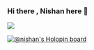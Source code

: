 ### Hi there , Nishan here  👋 

![](https://github-profile-view.herokuapp.com/github)




<!--
**nishanb/nishanb** is a ✨ _special_ ✨ repository because its `README.md` (this file) appears on your GitHub profile.

Here are some ideas to get you started:

- 🔭 I’m currently working on ...
- 🌱 I’m currently learning ...
- 👯 I’m looking to collaborate on ...
- 🤔 I’m looking for help with ...
- 💬 Ask me about ...
- 📫 How to reach me: ...
- 😄 Pronouns: ...
- ⚡ Fun fact: ...
![counter](https://en6lwxccfrsqplo.m.pipedream.net)
-->

[![@nishan's Holopin board](https://holopin.io/api/user/board?user=nishan)](https://holopin.io/@nishan)
